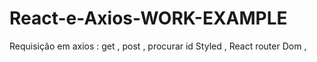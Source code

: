 # React-e-Axios-WORK-EXAMPLE

Requisição em axios : get , post , procurar id
Styled , React router Dom , 
